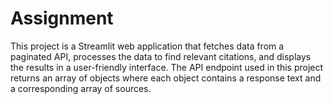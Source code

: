 # Assignment
This project is a Streamlit web application that fetches data from a paginated API, processes the data to find relevant citations, and displays the results in a user-friendly interface. The API endpoint used in this project returns an array of objects where each object contains a response text and a corresponding array of sources.
